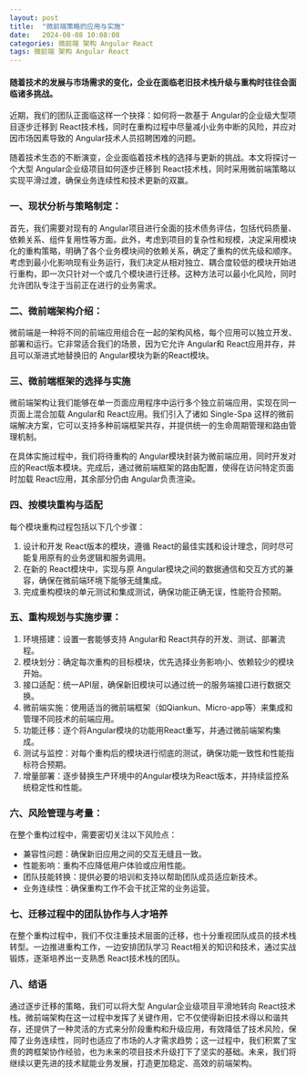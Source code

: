 ```yaml
---
layout: post
title:  "微前端策略的应用与实施"
date:   2024-08-08 10:08:08
categories: 微前端 架构 Angular React
tags: 微前端 架构 Angular React
---
```

#### 随着技术的发展与市场需求的变化，企业在面临老旧技术栈升级与重构时往往会面临诸多挑战。

近期，我们的团队正面临这样一个抉择：如何将一款基于 Angular的企业级大型项目逐步迁移到 React技术栈，同时在重构过程中尽量减小业务中断的风险，并应对因市场因素导致的 Angular技术人员招聘困难的问题。

随着技术生态的不断演变，企业面临着技术栈的选择与更新的挑战。本文将探讨一个大型 Angular企业级项目如何逐步迁移到 React技术栈，同时采用微前端策略以实现平滑过渡，确保业务连续性和技术更新的双赢。


### 一、现状分析与策略制定：
首先，我们需要对现有的 Angular项目进行全面的技术债务评估，包括代码质量、依赖关系、组件复用性等方面。此外，考虑到项目的复杂性和规模，决定采用模块化的重构策略，明确了各个业务模块间的依赖关系，确定了重构的优先级和顺序。考虑到最小化影响现有业务运行，我们决定从相对独立、耦合度较低的模块开始进行重构，即一次只针对一个或几个模块进行迁移。这种方法可以最小化风险，同时允许团队专注于当前正在进行的业务需求。

### 二、微前端架构介绍：
微前端是一种将不同的前端应用组合在一起的架构风格，每个应用可以独立开发、部署和运行。它非常适合我们的场景，因为它允许 Angular和 React应用并存，并且可以渐进式地替换旧的 Angular模块为新的React模块。

### 三、微前端框架的选择与实施

微前端架构让我们能够在单一页面应用程序中运行多个独立前端应用，实现在同一页面上混合加载 Angular和 React应用。我们引入了诸如 Single-Spa 这样的微前端解决方案，它可以支持多种前端框架共存，并提供统一的生命周期管理和路由管理机制。

在具体实施过程中，我们将待重构的 Angular模块封装为微前端应用，同时开发对应的React版本模块。完成后，通过微前端框架的路由配置，使得在访问特定页面时加载 React应用，其余部分仍由 Angular负责渲染。

### 四、按模块重构与适配

每个模块重构过程包括以下几个步骤：

1. 设计和开发 React版本的模块，遵循 React的最佳实践和设计理念，同时尽可能复用原有的业务逻辑和服务调用。
2. 在新的 React模块中，实现与原 Angular模块之间的数据通信和交互方式的兼容，确保在微前端环境下能够无缝集成。
3. 完成重构模块的单元测试和集成测试，确保功能正确无误，性能符合预期。

	
### 五、重构规划与实施步骤：
1. 环境搭建：设置一套能够支持 Angular和 React共存的开发、测试、部署流程。
2. 模块划分：确定每次重构的目标模块，优先选择业务影响小、依赖较少的模块开始。
3. 接口适配：统一API层，确保新旧模块可以通过统一的服务端接口进行数据交换。
4. 微前端实施：使用适当的微前端框架（如Qiankun、Micro-app等）来集成和管理不同技术的前端应用。
5. 功能迁移：逐个将Angular模块的功能用React重写，并通过微前端架构集成。
6. 测试与监控：对每个重构后的模块进行彻底的测试，确保功能一致性和性能指标符合预期。
7. 增量部署：逐步替换生产环境中的Angular模块为React版本，并持续监控系统稳定性和性能。

### 六、风险管理与考量：
在整个重构过程中，需要密切关注以下风险点：
- 兼容性问题：确保新旧应用之间的交互无缝且一致。
- 性能影响：重构不应降低用户体验或应用性能。
- 团队技能转换：提供必要的培训和支持以帮助团队成员适应新技术。
- 业务连续性：确保重构工作不会干扰正常的业务运营。

### 七、迁移过程中的团队协作与人才培养

在整个重构过程中，我们不仅注重技术层面的迁移，也十分重视团队成员的技术栈转型。一边推进重构工作，一边安排团队学习 React相关的知识和技术，通过实战锻炼，逐渐培养出一支熟悉 React技术栈的团队。

### 八、结语

通过逐步迁移的策略，我们可以将大型 Angular企业级项目平滑地转向 React技术栈。微前端架构在这一过程中发挥了关键作用，它不仅使得新旧技术得以和谐共存，还提供了一种灵活的方式来分阶段重构和升级应用，有效降低了技术风险，保障了业务连续性，同时也适应了市场的人才需求趋势；这一过程中，我们积累了宝贵的跨框架协作经验，也为未来的项目技术升级打下了坚实的基础。未来，我们将继续以更先进的技术赋能业务发展，打造更加稳定、高效的前端架构。



